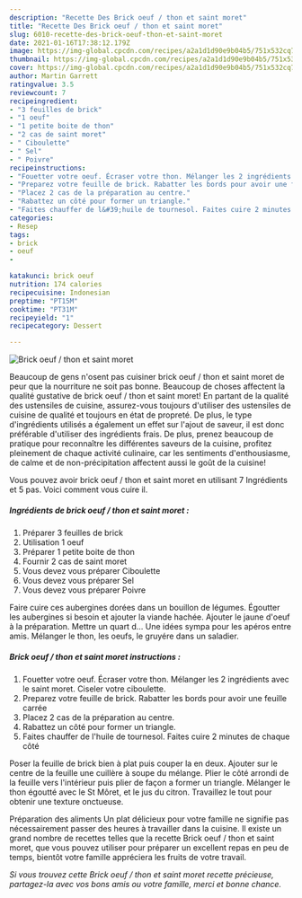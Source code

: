 ```yaml
---
description: "Recette Des Brick oeuf / thon et saint moret"
title: "Recette Des Brick oeuf / thon et saint moret"
slug: 6010-recette-des-brick-oeuf-thon-et-saint-moret
date: 2021-01-16T17:38:12.179Z
image: https://img-global.cpcdn.com/recipes/a2a1d1d90e9b04b5/751x532cq70/brick-oeuf-thon-et-saint-moret-photo-principale-de-la-recette.jpg
thumbnail: https://img-global.cpcdn.com/recipes/a2a1d1d90e9b04b5/751x532cq70/brick-oeuf-thon-et-saint-moret-photo-principale-de-la-recette.jpg
cover: https://img-global.cpcdn.com/recipes/a2a1d1d90e9b04b5/751x532cq70/brick-oeuf-thon-et-saint-moret-photo-principale-de-la-recette.jpg
author: Martin Garrett
ratingvalue: 3.5
reviewcount: 7
recipeingredient:
- "3 feuilles de brick"
- "1 oeuf"
- "1 petite boite de thon"
- "2 cas de saint moret"
- " Ciboulette"
- " Sel"
- " Poivre"
recipeinstructions:
- "Fouetter votre oeuf. Écraser votre thon. Mélanger les 2 ingrédients avec le saint moret. Ciseler votre ciboulette."
- "Preparez votre feuille de brick. Rabatter les bords pour avoir une feuille carrée"
- "Placez 2 cas de la préparation au centre."
- "Rabattez un côté pour former un triangle."
- "Faites chauffer de l&#39;huile de tournesol. Faites cuire 2 minutes de chaque côté"
categories:
- Resep
tags:
- brick
- oeuf
- 

katakunci: brick oeuf  
nutrition: 174 calories
recipecuisine: Indonesian
preptime: "PT15M"
cooktime: "PT31M"
recipeyield: "1"
recipecategory: Dessert

---
```



![Brick oeuf / thon et saint moret](https://img-global.cpcdn.com/recipes/a2a1d1d90e9b04b5/751x532cq70/brick-oeuf-thon-et-saint-moret-photo-principale-de-la-recette.jpg)

Beaucoup de gens n'osent pas cuisiner brick oeuf / thon et saint moret de peur que la nourriture ne soit pas bonne. Beaucoup de choses affectent la qualité gustative de brick oeuf / thon et saint moret! En partant de la qualité des ustensiles de cuisine, assurez-vous toujours d'utiliser des ustensiles de cuisine de qualité et toujours en état de propreté. De plus, le type d'ingrédients utilisés a également un effet sur l'ajout de saveur, il est donc préférable d'utiliser des ingrédients frais. De plus, prenez beaucoup de pratique pour reconnaître les différentes saveurs de la cuisine, profitez pleinement de chaque activité culinaire, car les sentiments d'enthousiasme, de calme et de non-précipitation affectent aussi le goût de la cuisine!

<!--inarticleads1-->

Vous pouvez avoir brick oeuf / thon et saint moret en utilisant 7 Ingrédients et 5 pas. Voici comment vous cuire il.

##### Ingrédients de brick oeuf / thon et saint moret :

1. Préparer 3 feuilles de brick
1. Utilisation 1 oeuf
1. Préparer 1 petite boite de thon
1. Fournir 2 cas de saint moret
1. Vous devez vous préparer  Ciboulette
1. Vous devez vous préparer  Sel
1. Vous devez vous préparer  Poivre


Faire cuire ces aubergines dorées dans un bouillon de légumes. Égoutter les aubergines si besoin et ajouter la viande hachée. Ajouter le jaune d&#39;oeuf à la préparation. Mettre un quart d… Une idées sympa pour les apéros entre amis. Mélanger le thon, les oeufs, le gruyére dans un saladier. 

<!--inarticleads2-->

##### Brick oeuf / thon et saint moret instructions :

1. Fouetter votre oeuf. Écraser votre thon. Mélanger les 2 ingrédients avec le saint moret. Ciseler votre ciboulette.
1. Preparez votre feuille de brick. Rabatter les bords pour avoir une feuille carrée
1. Placez 2 cas de la préparation au centre.
1. Rabattez un côté pour former un triangle.
1. Faites chauffer de l&#39;huile de tournesol. Faites cuire 2 minutes de chaque côté


Poser la feuille de brick bien à plat puis couper la en deux. Ajouter sur le centre de la feuille une cuillère à soupe du mélange. Plier le côté arrondi de la feuille vers l&#39;intérieur puis plier de façon a former un triangle. Mélanger le thon égoutté avec le St Môret, et le jus du citron. Travaillez le tout pour obtenir une texture onctueuse. 

<!--inarticleads1-->

<p>
Préparation des aliments Un plat délicieux pour votre famille ne signifie pas nécessairement passer des heures à travailler dans la cuisine. Il existe un grand nombre de recettes telles que la recette Brick oeuf / thon et saint moret, que vous pouvez utiliser pour préparer un excellent repas en peu de temps, bientôt votre famille appréciera les fruits de votre travail.
</p>

<p>
<i>Si vous trouvez cette Brick oeuf / thon et saint moret recette précieuse, partagez-la avec vos bons amis ou votre famille, merci et bonne chance.</i>
</p>
